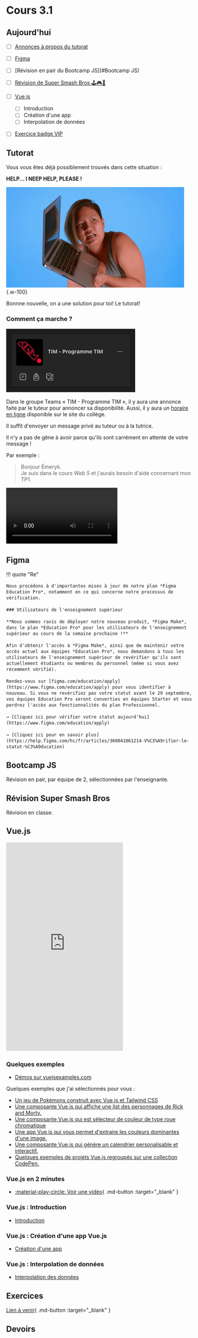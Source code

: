 # Cours 3.1

<!--https://squidfunk.github.io/mkdocs-material/reference/admonitions/
✏️note, 📄abstract, ℹ️info, 🔥tip, ✔️success, ❔question, ⚠️warning, ❌failure, ⚡danger, 🐞bug, 🧪example, ❜❜quote
-->

## Aujourd'hui

- [ ] [Annonces à propos du tutorat](#tutorat)
- [ ] [Figma](#figma)
- [ ] [Révision en pair du Bootcamp JS](#Bootcamp JS)
- [ ] [Révision de Super Smash Bros 🕹️🎮👾](#revision-super-smash-bros)
- [ ] [Vue.js](#vuejs)
  - [ ] Introduction
  - [ ] Création d'une app
  - [ ] Interpolation de données
- [ ] [Exercice badge VIP](#exercice-badge-vip)


## Tutorat

Vous vous êtes déjà possiblement trouvés dans cette situation&nbsp;:

**HELP... I NEEP HELP, PLEASE !**

![](./assets/help.gif){.w-100}

Bonnne nouvelle, on a une solution pour toi! Le tutorat! 

### Comment ça marche ?

![](../582-111-web1/assets/images/programme-tim.png)

Dans le groupe Teams « TIM - Programme TIM », il y aura une annonce faite par le tuteur pour annoncer sa disponibilité. Aussi, il y aura un [horaire en ligne](https://www.cmontmorency.qc.ca/etudiants/services-aux-etudiants/aide-a-la-reussite/aide-techniques/centre-aide-integration-multimedia/) disponible sur le site du collège.

Il suffit d'envoyer un message privé au tuteur ou à la tutrice.

Il n'y a pas de gêne à avoir parce qu'ils sont carrément en attente de votre message !

Par exemple :

> Bonjour Émeryk.<br>Je suis dans le cours *Web 5* et j'aurais besoin d'aide concernant mon TP1.

![type:video](../582-111-web1/assets/videos/tuto.mp4)




## Figma

!!! quote "Re"

    Nous procédons à d'importantes mises à jour de notre plan *Figma Education Pro*, notamment en ce qui concerne notre processus de vérification.

    ### Utilisateurs de l'enseignement supérieur

    **Nous sommes ravis de déployer notre nouveau produit, *Figma Make*, dans le plan *Education Pro* pour les utilisateurs de l'enseignement supérieur au cours de la semaine prochaine !**

    Afin d'obtenir l'accès à *Figma Make*, ainsi que de maintenir votre accès actuel aux équipes *Education Pro*, nous demandons à tous les utilisateurs de l'enseignement supérieur de revérifier qu'ils sont actuellement étudiants ou membres du personnel (même si vous avez récemment vérifié).

    Rendez-vous sur [figma.com/education/apply](https://www.figma.com/education/apply) pour vous identifier à nouveau. Si vous ne revérifiez pas votre statut avant le 29 septembre, vos équipes Education Pro seront converties en équipes Starter et vous perdrez l'accès aux fonctionnalités du plan Professionnel.

    → [Cliquez ici pour vérifier votre statut aujourd'hui](https://www.figma.com/education/apply)

    → [Cliquez ici pour en savoir plus](https://help.figma.com/hc/fr/articles/360041061214-V%C3%A9rifier-le-statut-%C3%A9ducation)


## Bootcamp JS

Révision en pair, par équipe de 2, sélectionnées par l'enseignante.

## Révision Super Smash Bros

Révision en classe.


## Vue.js

<iframe width="315" height="560"
src="https://www.youtube.com/embed/_1-GRjQROAw?si=Etou1mPTlyThUbau"
title="YouTube video player"
frameborder="0"
allow="accelerometer; autoplay; clipboard-write; encrypted-media; gyroscope; picture-in-picture; web-share"
allowfullscreen></iframe>


### Quelques exemples

* [Démos sur vuejsexamples.com](https://vuejsexamples.com/)  

Quelques exemples que j'ai sélectionnés pour vous :

* [Un jeu de Pokémons construit avec Vue.js et Tailwind CSS](https://vuejsexamples.com/a-pokemon-game-built-with-vue-and-tailwind-css/)
* [Une composante Vue.js qui affiche une list des personnages de Rick and Morty.](https://vuejsexamples.com/a-vue-js-component-that-displays-a-list-of-rick-and-morty-characters/)
* [Une composante Vue.js qui est sélecteur de couleur de type roue chromatique](https://vuejsexamples.com/a-color-wheel-picker-for-vue/)
* [Une app Vue.js qui vous permet d'extraire les couleurs dominantes d'une image.](https://vuejsexamples.com/palette-pilot-a-vue-app-that-helps-you-extract-the-most-relevant-colors-from-an-image/)
* [Une composante Vue.js qui génère un calendrier personalisable et interactif.](https://vuejsexamples.com/palette-pilot-a-vue-app-that-helps-you-extract-the-most-relevant-colors-from-an-image/)
* [Quelques exemples de projets Vue.js regroupés sur une collection CodePen.](https://codepen.io/collection/kNQdop)

### Vue.js en 2 minutes

- [:material-play-circle: Voir une vidéo](https://www.youtube.com/watch?v=KgcKB7ZrPvw){ .md-button :target="_blank" }

### Vue.js : Introduction

- [Introduction](./vue/index.html)

### Vue.js : Création d'une app Vue.js

- [Création d'une app](./vue/creation-app.html)

### Vue.js : Interpolation de données

- [Interpolation des données](./vue/interpolation.html)

## Exercices

[Lien à venir](#){ .md-button :target="_blank" }
<!-- [Exercice Vue.js: Badge VIP Festif](./exercices/vue-badge-vip.md){ .md-button :target="_blank" } -->


## Devoirs
